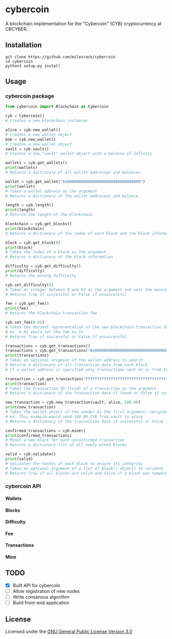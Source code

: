 # cybercoin
A blockchain implementation for the "Cybercoin" (CYB) cryptocurrency at CBCYBER.

## Installation
```
git clone https://github.com/milesrack/cybercoin
cd cybercoin
python3 setup.py install
```

## Usage
### cybercoin package
```python
from cybercoin import Blockchain as Cybercoin

cyb = Cybercoin()
# Creates a new blockchain instances

alice = cyb.new_wallet()
# Creates a new wallet object
bob = cyb.new_wallet()
# Creates a new wallet object
vault = cyb.vault()
# Creates a new "vault" wallet object with a balance of Infinity

wallets = cyb.get_wallets()
print(wallets)
# Returns a dictionary of all wallet addresses and balances

wallet = cyb.get_wallet("0x00000000000000000000000000000000")
print(wallet)
# Takes a wallet address as the argument
# Returns a dictionary of the wallet addresses and balance

length = cyb.length()
print(length)
# Returns the length of the blockchain

blockchain = cyb.get_blocks()
print(blockchain)
# Returns a dictionary of the index of each block and the block information

block = cyb.get_block(0)
print(block)
# Takes the index of a block as the argument
# Returns a dictionary of the block information

difficulty = cyb.get_difficulty()
print(difficulty)
# Returns the mining difficulty

cyb.set_difficulty(5)
# Takes an integer between 0 and 63 as the argument and sets the mining difficulty
# Returns True if successful or False if unsuccessful

fee = cyb.get_fee()
print(fee)
# Returns the blockchain transaction fee

cyb.set_fee(0.01)
# Takes the decimal representation of the new blockchain transaction fee as an argument
# ex. 0.01 would set the fee to 1%
# Returns True if successful or False if unsuccessful

transactions = cyb.get_transactions()
transactions = cyb.get_transactions("0x00000000000000000000000000000000")
print(transactions)
# Takes an optional arugment of the wallet address to search
# Returns a dictionary of all transaction data from each block
# If a wallet address is specified only transactions sent to or from that wallet are returned

transaction = cyb.get_transaction("ffffffffffffffffffffffffffffffffffffffffffffffffffffffffffffffff")
print(transaction)
# Takes the transaction ID (txid) of a transaction as the argument
# Returns a dictionary of the transaction data if found or False if not found

new_transaction = cyb.new_transaction(vault, alice, 100.00)
print(new_transaction)
# Takes the wallet object of the sender as the first argument, recipient as the second argument, and amount as the third argument
# ex. This example would send 100.00 CYB from vault to alice
# Returns a dictionary of the transaction data if successful or False if unsuccessful

confirmed_transactions = cyb.mine()
print(confirmed_transactions)
# Mines a new block for each unconfirmed transaction
# Returns a dictionary list of all newly mined blocks

valid = cyb.validate()
print(valid)
# Validates the hashes of each block to ensure its integrity
# Takes an optional argument of a list of Block() objects to validate
# Returns True if all blocks are valid and False if a block was tampered with
```
### cybercoin API
#### Wallets
#### Blocks
#### Difficulty
#### Fee
#### Transactions
#### Mine

## TODO
- [x] Built API for cybercoin
- [ ] Allow registration of new nodes
- [ ] Write consensus algorithm
- [ ] Build front-end application

## License
Licensed under the [GNU General Public License Version 3.0](https://www.gnu.org/licenses/gpl-3.0.txt)
